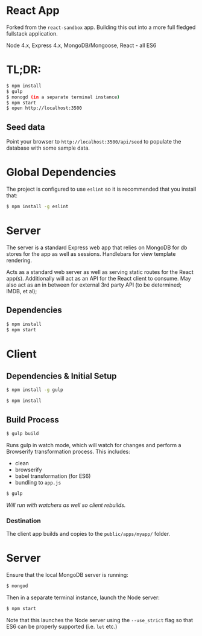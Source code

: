 # React App

Forked from the `react-sandbox` app.  Building this out into a more full fledged
fullstack application.

Node 4.x, Express 4.x, MongoDB/Mongoose, React - all ES6

# TL;DR:

```bash
$ npm install
$ gulp
$ monogd (in a separate terminal instance)
$ npm start
$ open http://localhost:3500
```

## Seed data

Point your browser to `http://localhost:3500/api/seed` to populate the database
with some sample data.

# Global Dependencies

The project is configured to use `eslint` so it is recommended that you install that:

```bash
$ npm install -g eslint
```

# Server

The server is a standard Express web app that relies on MongoDB for db stores for
the app as well as sessions.  Handlebars for view template rendering.

Acts as a standard web server as well as serving static routes for the React app(s).
Additionally will act as an API for the React client to consume.  May also act as
an in between for external 3rd party API (to be determined; IMDB, et al);

## Dependencies

```bash
$ npm install
$ npm start
```

# Client

## Dependencies & Initial Setup

```bash
$ npm install -g gulp
```

```bash
$ npm install
```

## Build Process

```bash
$ gulp build
```

Runs gulp in watch mode, which will watch for changes and perform a Browserify
transformation process.  This includes:

 * clean
 * browserify
 * babel transformation (for ES6)
 * bundling to `app.js`

```bash
$ gulp
```

_Will run with watchers as well so client rebuilds._

### Destination

The client app builds and copies to the `public/apps/myapp/` folder.

# Server

Ensure that the local MongoDB server is running:

```bash
$ mongod
```

Then in a separate terminal instance, launch the Node server:

```bash
$ npm start
```

Note that this launches the Node server using the `--use_strict` flag so that
ES6 can be properly supported (i.e. `let` etc.)
